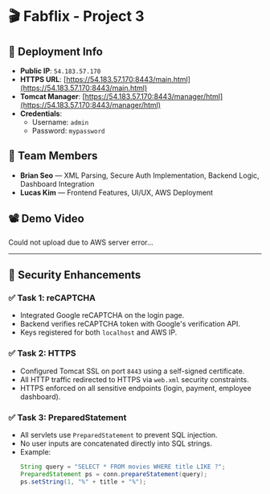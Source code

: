 # 🎬 Fabflix - Project 3

## 🚀 Deployment Info
- **Public IP**: `54.183.57.170`
- **HTTPS URL**: [https://54.183.57.170:8443/main.html](https://54.183.57.170:8443/main.html)
- **Tomcat Manager**: [https://54.183.57.170:8443/manager/html](https://54.183.57.170:8443/manager/html)
- **Credentials**:
  - Username: `admin`
  - Password: `mypassword`

## 👥 Team Members
- **Brian Seo** — XML Parsing, Secure Auth Implementation, Backend Logic, Dashboard Integration  
- **Lucas Kim** — Frontend Features, UI/UX, AWS Deployment

## 📽️ Demo Video
Could not upload due to AWS server error...

---

## 🔐 Security Enhancements

### ✅ Task 1: reCAPTCHA
- Integrated Google reCAPTCHA on the login page.
- Backend verifies reCAPTCHA token with Google's verification API.
- Keys registered for both `localhost` and AWS IP.

### ✅ Task 2: HTTPS
- Configured Tomcat SSL on port `8443` using a self-signed certificate.
- All HTTP traffic redirected to HTTPS via `web.xml` security constraints.
- HTTPS enforced on all sensitive endpoints (login, payment, employee dashboard).

### ✅ Task 3: PreparedStatement
- All servlets use `PreparedStatement` to prevent SQL injection.
- No user inputs are concatenated directly into SQL strings.
- Example:
  ```java
  String query = "SELECT * FROM movies WHERE title LIKE ?";
  PreparedStatement ps = conn.prepareStatement(query);
  ps.setString(1, "%" + title + "%");
